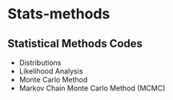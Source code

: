 # Stats-methods
## Statistical Methods Codes

- Distributions
- Likelihood Analysis
- Monte Carlo Method
- Markov Chain Monte Carlo Method (MCMC)
